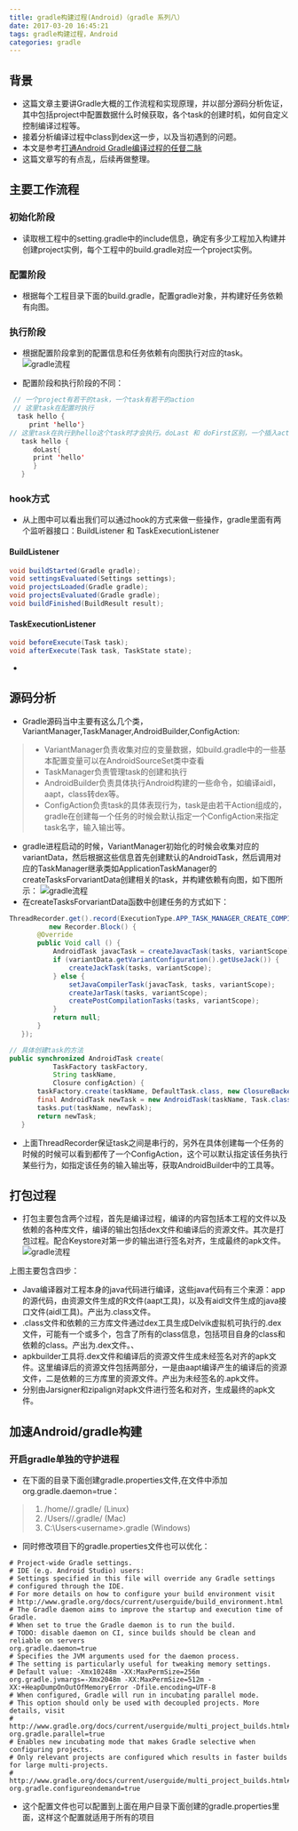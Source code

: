 ```yaml
---
title: gradle构建过程(Android)（gradle 系列八）
date: 2017-03-20 16:45:21
tags: gradle构建过程，Android
categories: gradle
---
```

## 背景
- 这篇文章主要讲Gradle大概的工作流程和实现原理，并以部分源码分析佐证，其中包括project中配置数据什么时候获取，各个task的创建时机，如何自定义控制编译过程等。
- 接着分析编译过程中class到dex这一步，以及当初遇到的问题。
- 本文是参考[打通Android Gradle编译过程的任督二脉](http://chuansong.me/n/425965451447)
- 这篇文章写的有点乱，后续再做整理。

## 主要工作流程
### 初始化阶段
- 读取根工程中的setting.gradle中的include信息，确定有多少工程加入构建并创建project实例，每个工程中的build.gradle对应一个project实例。

### 配置阶段
- 根据每个工程目录下面的build.gradle，配置gradle对象，并构建好任务依赖有向图。

### 执行阶段
- 根据配置阶段拿到的配置信息和任务依赖有向图执行对应的task。
![gradle流程](/upload/image/zlw/gradle_task.jpg)

- 配置阶段和执行阶段的不同：
``` java
 // 一个project有若干的task，一个task有若干的action
 // 这里task在配置时执行
  task hello {
     print 'hello'}
// 这里task在执行到hello这个task时才会执行。doLast 和 doFirst区别，一个插入action list最前面，一个是插入最后面。
   task hello {
      doLast{
      print 'hello'
      }
   }
```

### hook方式
- 从上图中可以看出我们可以通过hook的方式来做一些操作，gradle里面有两个监听器接口：BuildListener 和 TaskExecutionListener

#### BuildListener
``` java
void buildStarted(Gradle gradle);
void settingsEvaluated(Settings settings);
void projectsLoaded(Gradle gradle);
void projectsEvaluated(Gradle gradle);
void buildFinished(BuildResult result);
```

#### TaskExecutionListener
``` java
void beforeExecute(Task task);
void afterExecute(Task task, TaskState state);
```
-

## 源码分析
- Gradle源码当中主要有这么几个类，VariantManager,TaskManager,AndroidBuilder,ConfigAction:
>- VariantManager负责收集对应的变量数据，如build.gradle中的一些基本配置变量可以在AndroidSourceSet类中查看
>- TaskManager负责管理task的创建和执行
>- AndroidBuilder负责具体执行Android构建的一些命令，如编译aidl，aapt，class转dex等。
>- ConfigAction负责task的具体表现行为，task是由若干Action组成的，gradle在创建每一个任务的时候会默认指定一个ConfigAction来指定task名字，输入输出等。

- gradle进程启动的时候，VariantManager初始化的时候会收集对应的variantData，然后根据这些信息首先创建默认的AndroidTask，然后调用对应的TaskManager继承类如ApplicationTaskManager的createTasksForvariantData创建相关的task，并构建依赖有向图，如下图所示：
![gradle流程](/upload/image/zlw/gradle_img.png)
- 在createTasksForvariantData函数中创建任务的方式如下：
``` java
ThreadRecorder.get().record(ExecutionType.APP_TASK_MANAGER_CREATE_COMPILE_TASK,
          new Recorder.Block() {
       @Override
       public Void call () {
           AndroidTask javacTask = createJavacTask(tasks, variantScope);
           if (variantData.getVariantConfiguration().getUseJack()) {
               createJackTask(tasks, variantScope);
           } else {
               setJavaCompilerTask(javacTask, tasks, variantScope);
               createJarTask(tasks, variantScope);
               createPostCompilationTasks(tasks, variantScope);
           }
           return null;
       }
   });

// 具体创建task的方法
public synchronized AndroidTask create(
           TaskFactory taskFactory,
           String taskName,
           Closure configAction) {
       taskFactory.create(taskName, DefaultTask.class, new ClosureBackedAction(configAction));
       final AndroidTask newTask = new AndroidTask(taskName, Task.class);
       tasks.put(taskName, newTask);
       return newTask;
   }
```
- 上面ThreadRecorder保证task之间是串行的，另外在具体创建每一个任务的时候的时候可以看到都传了一个ConfigAction，这个可以默认指定该任务执行某些行为，如指定该任务的输入输出等，获取AndroidBuilder中的工具等。

## 打包过程
- 打包主要包含两个过程，首先是编译过程，编译的内容包括本工程的文件以及依赖的各种库文件，编译的输出包括dex文件和编译后的资源文件。其次是打包过程。配合Keystore对第一步的输出进行签名对齐，生成最终的apk文件。
![gradle流程](/upload/image/zlw/build_apk.png)

上图主要包含四步：
- Java编译器对工程本身的java代码进行编译，这些java代码有三个来源：app的源代码，由资源文件生成的R文件(aapt工具)，以及有aidl文件生成的java接口文件(aidl工具)。产出为.class文件。
- .class文件和依赖的三方库文件通过dex工具生成Delvik虚拟机可执行的.dex文件，可能有一个或多个，包含了所有的class信息，包括项目自身的class和依赖的class。产出为.dex文件。、
- apkbuilder工具将.dex文件和编译后的资源文件生成未经签名对齐的apk文件。这里编译后的资源文件包括两部分，一是由aapt编译产生的编译后的资源文件，二是依赖的三方库里的资源文件。产出为未经签名的.apk文件。
- 分别由Jarsigner和zipalign对apk文件进行签名和对齐，生成最终的apk文件。

## 加速Android/gradle构建
### 开启gradle单独的守护进程
- 在下面的目录下面创建gradle.properties文件,在文件中添加 org.gradle.daemon=true：
>1. /home/<username>/.gradle/ (Linux)
>2. /Users/<username>/.gradle/ (Mac)
>3. C:\Users\<username>\.gradle (Windows)

- 同时修改项目下的gradle.properties文件也可以优化：
``` property
# Project-wide Gradle settings.
# IDE (e.g. Android Studio) users:
# Settings specified in this file will override any Gradle settings
# configured through the IDE.
# For more details on how to configure your build environment visit
# http://www.gradle.org/docs/current/userguide/build_environment.html
# The Gradle daemon aims to improve the startup and execution time of Gradle.
# When set to true the Gradle daemon is to run the build.
# TODO: disable daemon on CI, since builds should be clean and reliable on servers
org.gradle.daemon=true
# Specifies the JVM arguments used for the daemon process.
# The setting is particularly useful for tweaking memory settings.
# Default value: -Xmx10248m -XX:MaxPermSize=256m
org.gradle.jvmargs=-Xmx2048m -XX:MaxPermSize=512m -XX:+HeapDumpOnOutOfMemoryError -Dfile.encoding=UTF-8
# When configured, Gradle will run in incubating parallel mode.
# This option should only be used with decoupled projects. More details, visit
# http://www.gradle.org/docs/current/userguide/multi_project_builds.html#sec:decoupled_projects
org.gradle.parallel=true
# Enables new incubating mode that makes Gradle selective when configuring projects.
# Only relevant projects are configured which results in faster builds for large multi-projects.
# http://www.gradle.org/docs/current/userguide/multi_project_builds.html#sec:configuration_on_demand
org.gradle.configureondemand=true
```
- 这个配置文件也可以配置到上面在用户目录下面创建的gradle.properties里面，这样这个配置就适用于所有的项目
